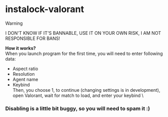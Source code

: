# instalock-valorant
  
> [!WARNING] 
> I DON'T KNOW IF IT'S BANNABLE, USE IT ON YOUR OWN RISK, I AM NOT RESPONSIBLE FOR BANS!

**How it works?** \
When you launch program for the first time, you will need to enter following data:
- Aspect ratio
- Resolution
- Agent name
- Keybind \
Then, you choose 1, to continue (changing settings is in development), open Valorant, wait for match to load, and enter your keybind \
### **Disabling is a little bit buggy, so you will need to spam it :)**
